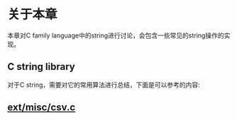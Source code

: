 # 关于本章

本章对C family language中的string进行讨论，会包含一些常见的string操作的实现。



## C string library

对于C string，需要对它的常用算法进行总结，下面是可以参考的内容:

## [ext/misc/csv.c](https://sqlite.org/src/finfo?name=ext/misc/csv.c&m&ci=tip) 